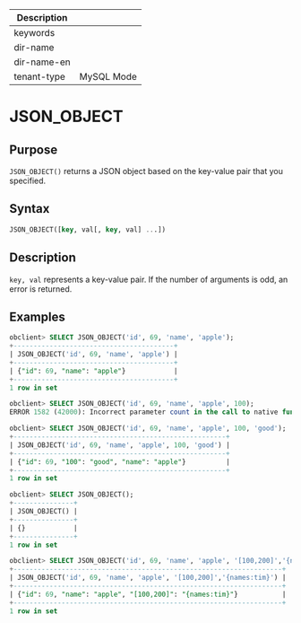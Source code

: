 | Description   |                 |
|---------------|-----------------|
| keywords      |                 |
| dir-name      |                 |
| dir-name-en   |                 |
| tenant-type   | MySQL Mode      |

# JSON_OBJECT

## Purpose

`JSON_OBJECT()` returns a JSON object based on the key-value pair that you specified.

## Syntax

```sql
JSON_OBJECT([key, val[, key, val] ...])
```

## Description

`key, val` represents a key-value pair. If the number of arguments is odd, an error is returned.

## Examples

```sql
obclient> SELECT JSON_OBJECT('id', 69, 'name', 'apple');
+----------------------------------------+
| JSON_OBJECT('id', 69, 'name', 'apple') |
+----------------------------------------+
| {"id": 69, "name": "apple"}            |
+----------------------------------------+
1 row in set

obclient> SELECT JSON_OBJECT('id', 69, 'name', 'apple', 100);
ERROR 1582 (42000): Incorrect parameter count in the call to native function 'JSON_OBJECT'

obclient> SELECT JSON_OBJECT('id', 69, 'name', 'apple', 100, 'good');
+-----------------------------------------------------+
| JSON_OBJECT('id', 69, 'name', 'apple', 100, 'good') |
+-----------------------------------------------------+
| {"id": 69, "100": "good", "name": "apple"}          |
+-----------------------------------------------------+
1 row in set

obclient> SELECT JSON_OBJECT();
+---------------+
| JSON_OBJECT() |
+---------------+
| {}            |
+---------------+
1 row in set

obclient> SELECT JSON_OBJECT('id', 69, 'name', 'apple', '[100,200]','{names:tim}');
+-------------------------------------------------------------------+
| JSON_OBJECT('id', 69, 'name', 'apple', '[100,200]','{names:tim}') |
+-------------------------------------------------------------------+
| {"id": 69, "name": "apple", "[100,200]": "{names:tim}"}           |
+-------------------------------------------------------------------+
1 row in set
```
